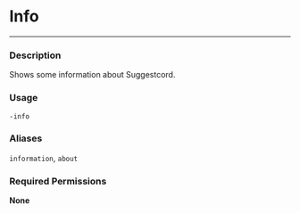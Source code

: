 # Info
---
### Description
Shows some information about Suggestcord.
### Usage
```
-info
```
### Aliases
`information`, `about`
### Required Permissions
**None**